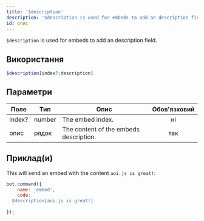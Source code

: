 ```yaml
---
title: '$description'
description: '$description is used for embeds to add an description field.'
id: опис
---
```


`$description` is used for embeds to add an description field.

## Використання

```php
$description[index?;description]
```

## Параметри

| Поле   | Тип    | Опис                                   | Обов'язковий |
| ------ | ------ | -------------------------------------- |:------------:|
| index? | number | The embed index.                       |      ні      |
| опис   | рядок  | The content of the embeds description. |     так      |

## Приклад(и)

This will send an embed with the content `aoi.js is great!`:

```javascript
bot.command({
    name: 'embed',
    code: `
  $description[aoi.js is great!]
  `
});
```